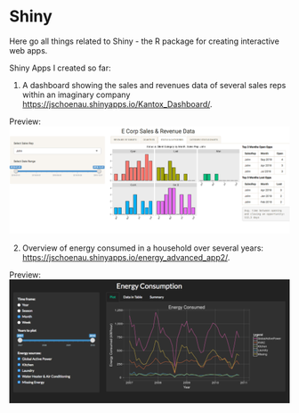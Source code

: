# Shiny

Here go all things related to Shiny - the R package for creating interactive web apps.

Shiny Apps I created so far:

1. A dashboard showing the sales and revenues data of several sales reps within an imaginary company https://jschoenau.shinyapps.io/Kantox_Dashboard/.

Preview:
<kbd>
![ecorp shiny app preview](https://github.com/jorgschonau/shiny/blob/master/images/ecorp_screenshot.png)</kbd>

2. Overview of energy consumed in a household over several years: https://jschoenau.shinyapps.io/energy_advanced_app2/.

Preview:
<kbd>
![energy shiny app preview](https://github.com/jorgschonau/shiny/blob/master/images/preview_energy_shinyapp.png)</kbd>
